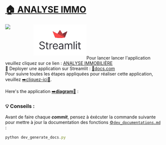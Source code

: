 # [🏠 ANALYSE IMMO](https://quizappdelpgcp.streamlit.app/)

<p align="left"> 
    <a href="https://app.netlify.com/teams/smdlabtech">
        <img width="90"src="assets/img/senlab_ia_gen.ico" align="left"></img>
    </a>
    <a href="https://share.streamlit.io/">
        <img width="170"src="assets/img/streamlit_icon.png" align="left"></img>
    </a>
</p><br><br><br><br><br>

Pour lancer lancer l'application veuillez cliquez sur ce lien : [ANALYSE IMMOBILIÈRE](https://quizappdelpgcp.streamlit.app/)  
🚀 Deployer une application sur Streamlit : [📕docs.com](https://docs.streamlit.io/deploy/streamlit-community-cloud/deploy-your-app)  
Pour suivre toutes les étapes appliquées pour réaliser cette application, veuillez [➡️cliquez-ici🔗](demarches.md).

Here's the application [➡️**diagram📂**](repo_schema.md) :  

<!--------------------->
### 💡 Conseils : 
Avant de faire chaque ***commit***, pensez à éxécuter la commande suivante pour mettre à jour la documentation des fonctions [⚙️```dev_documentations.md```](/dev_documentations.md) : 
```javascript copy
python dev_generate_docs.py
```
